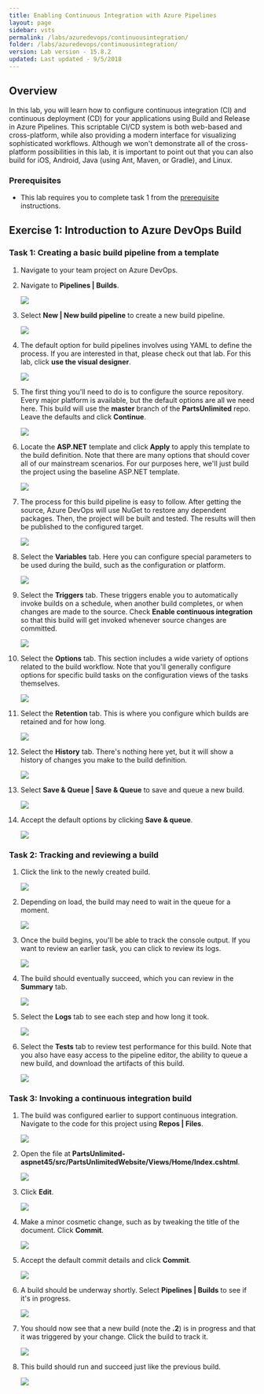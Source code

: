 ```yaml
---
title: Enabling Continuous Integration with Azure Pipelines
layout: page
sidebar: vsts
permalink: /labs/azuredevops/continuousintegration/
folder: /labs/azuredevops/continuousintegration/
version: Lab version - 15.8.2
updated: Last updated - 9/5/2018
---
```


<a name="Overview"></a>
## Overview ##

In this lab, you will learn how to configure continuous integration (CI) and continuous deployment (CD) for your applications using Build and Release in Azure Pipelines. This scriptable CI/CD system is both web-based and cross-platform, while also providing a modern interface for visualizing sophisticated workflows. Although we won't demonstrate all of the cross-platform possibilities in this lab, it is important to point out that you can also build for iOS, Android, Java (using Ant, Maven, or Gradle), and Linux.

<a name="Prerequisites"></a>
### Prerequisites ###

- This lab requires you to complete task 1 from the <a href="../prereq/">prerequisite</a> instructions.

<a name="Exercise1"></a>
## Exercise 1: Introduction to Azure DevOps Build ##

<a name="Ex1Task1"></a>
### Task 1: Creating a basic build pipeline from a template ###

1. Navigate to your team project on Azure DevOps.

1. Navigate to **Pipelines \| Builds**.

    ![](images/000.png)

1. Select **New \| New build pipeline** to create a new build pipeline.

    ![](images/001.png)

1. The default option for build pipelines involves using YAML to define the process. If you are interested in that, please check out that lab. For this lab, click **use the visual designer**.

    ![](images/002.png)

1. The first thing you'll need to do is to configure the source repository. Every major platform is available, but the default options are all we need here. This build will use the **master** branch of the **PartsUnlimited** repo. Leave the defaults and click **Continue**.

    ![](images/003.png)

1. Locate the **ASP.NET** template and click **Apply** to apply this template to the build definition. Note that there are many options that should cover all of our mainstream scenarios. For our purposes here, we'll just build the project using the baseline ASP.NET template.

    ![](images/004.png)

1. The process for this build pipeline is easy to follow. After getting the source, Azure DevOps will use NuGet to restore any dependent packages. Then, the project will be built and tested. The results will then be published to the configured target.

    ![](images/005.png)

1. Select the **Variables** tab. Here you can configure special parameters to be used during the build, such as the configuration or platform.

    ![](images/006.png)

1. Select the **Triggers** tab. These triggers enable you to automatically invoke builds on a schedule, when another build completes, or when changes are made to the source. Check **Enable continuous integration** so that this build will get invoked whenever source changes are committed.

    ![](images/007.png)

1. Select the **Options** tab. This section includes a wide variety of options related to the build workflow. Note that you'll generally configure options for specific build tasks on the configuration views of the tasks themselves.

    ![](images/008.png)

1. Select the **Retention** tab. This is where you configure which builds are retained and for how long.

    ![](images/009.png)

1. Select the **History** tab. There's nothing here yet, but it will show a history of changes you make to the build definition.

    ![](images/010.png)

1. Select **Save & Queue \| Save & Queue** to save and queue a new build.

    ![](images/011.png)

1. Accept the default options by clicking **Save & queue**.

    ![](images/012.png)

<a name="Ex1Task2"></a>
### Task 2: Tracking and reviewing a build ###

1. Click the link to the newly created build.

    ![](images/013.png)

1. Depending on load, the build may need to wait in the queue for a moment.

    ![](images/014.png)

1. Once the build begins, you'll be able to track the console output. If you want to review an earlier task, you can click to review its logs.

    ![](images/015.png)

1. The build should eventually succeed, which you can review in the **Summary** tab.

    ![](images/016.png)

1. Select the **Logs** tab to see each step and how long it took.

    ![](images/017.png)

1. Select the **Tests** tab to review test performance for this build. Note that you also have easy access to the pipeline editor, the ability to queue a new build, and download the artifacts of this build.

    ![](images/018.png)

<a name="Ex1Task3"></a>
### Task 3: Invoking a continuous integration build ###

1. The build was configured earlier to support continuous integration. Navigate to the code for this project using **Repos \| Files**.

    ![](images/019.png)

1. Open the file at **PartsUnlimited-aspnet45/src/PartsUnlimitedWebsite/Views/Home/Index.cshtml**.

    ![](images/020.png)

1. Click **Edit**.

    ![](images/021.png)

1. Make a minor cosmetic change, such as by tweaking the title of the document. Click **Commit**.

    ![](images/022.png)

1. Accept the default commit details and click **Commit**.

    ![](images/023.png)

1. A build should be underway shortly. Select **Pipelines \| Builds** to see if it's in progress.

    ![](images/024.png)

1. You should now see that a new build (note the **.2**) is in progress and that it was triggered by your change. Click the build to track it.

    ![](images/025.png)

1. This build should run and succeed just like the previous build.

    ![](images/026.png)

